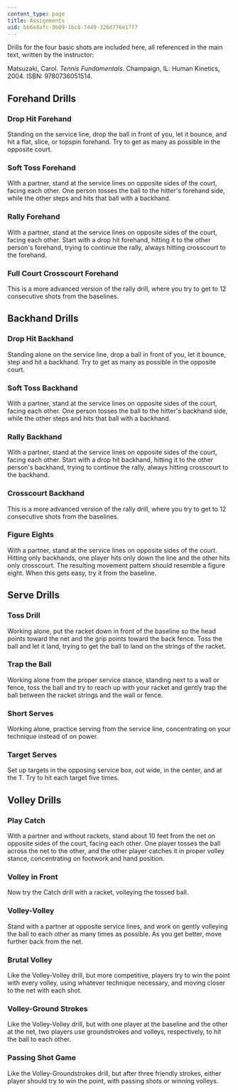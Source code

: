 ```yaml
---
content_type: page
title: Assignments
uid: bb6e8afc-9b09-1bc8-7449-326d776e17f7
---
```


Drills for the four basic shots are included here, all referenced in the main text, written by the instructor:

Matsuzaki, Carol. _Tennis Fundamentals._ Champaign, IL: Human Kinetics, 2004. ISBN: 9780736051514.

Forehand Drills
---------------

### Drop Hit Forehand

Standing on the service line, drop the ball in front of you, let it bounce, and hit a flat, slice, or topspin forehand. Try to get as many as possible in the opposite court.

### Soft Toss Forehand

With a partner, stand at the service lines on opposite sides of the court, facing each other. One person tosses the ball to the hitter's forehand side, while the other steps and hits that ball with a backhand.

### Rally Forehand

With a partner, stand at the service lines on opposite sides of the court, facing each other. Start with a drop hit forehand, hitting it to the other person's forehand, trying to continue the rally, always hitting crosscourt to the forehand.

### Full Court Crosscourt Forehand

This is a more advanced version of the rally drill, where you try to get to 12 consecutive shots from the baselines.

Backhand Drills
---------------

### Drop Hit Backhand

Standing alone on the service line, drop a ball in front of you, let it bounce, step and hit a backhand. Try to get as many as possible in the opposite court.

### Soft Toss Backhand

With a partner, stand at the service lines on opposite sides of the court, facing each other. One person tosses the ball to the hitter's backhand side, while the other steps and hits that ball with a backhand.

### Rally Backhand

With a partner, stand at the service lines on opposite sides of the court, facing each other. Start with a drop hit backhand, hitting it to the other person's backhand, trying to continue the rally, always hitting crosscourt to the backhand.

### Crosscourt Backhand

This is a more advanced version of the rally drill, where you try to get to 12 consecutive shots from the baselines.

### Figure Eights

With a partner, stand at the service lines on opposite sides of the court. Hitting only backhands, one player hits only down the line and the other hits only crosscourt. The resulting movement pattern should resemble a figure eight. When this gets easy, try it from the baseline.

Serve Drills
------------

### Toss Drill

Working alone, put the racket down in front of the baseline so the head points toward the net and the grip points toward the back fence. Toss the ball and let it land, trying to get the ball to land on the strings of the racket.

### Trap the Ball

Working alone from the proper service stance, standing next to a wall or fence, toss the ball and try to reach up with your racket and gently trap the ball between the racket strings and the wall or fence.

### Short Serves

Working alone, practice serving from the service line, concentrating on your technique instead of on power.

### Target Serves

Set up targets in the opposing service box, out wide, in the center, and at the T. Try to hit each target five times.

Volley Drills
-------------

### Play Catch

With a partner and without rackets, stand about 10 feet from the net on opposite sides of the court, facing each other. One player tosses the ball across the net to the other, and the other player catches it in proper volley stance, concentrating on footwork and hand position.

### Volley in Front

Now try the Catch drill with a racket, volleying the tossed ball.

### Volley-Volley

Stand with a partner at opposite service lines, and work on gently volleying the ball to each other as many times as possible. As you get better, move further back from the net.

### Brutal Volley

Like the Volley-Volley drill, but more competitive, players try to win the point with every volley, using whatever technique necessary, and moving closer to the net with each shot.

### Volley-Ground Strokes

Like the Volley-Volley drill, but with one player at the baseline and the other at the net, two players use groundstrokes and volleys, respectively, to hit the ball to each other.

### Passing Shot Game

Like the Volley-Groundstrokes drill, but after three friendly strokes, either player should try to win the point, with passing shots or winning volleys.